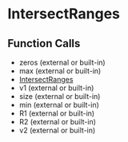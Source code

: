 # IntersectRanges

## Function Calls
- zeros (external or built-in)
- max (external or built-in)
- [IntersectRanges](IntersectRanges.md)
- v1 (external or built-in)
- size (external or built-in)
- min (external or built-in)
- R1 (external or built-in)
- R2 (external or built-in)
- v2 (external or built-in)
